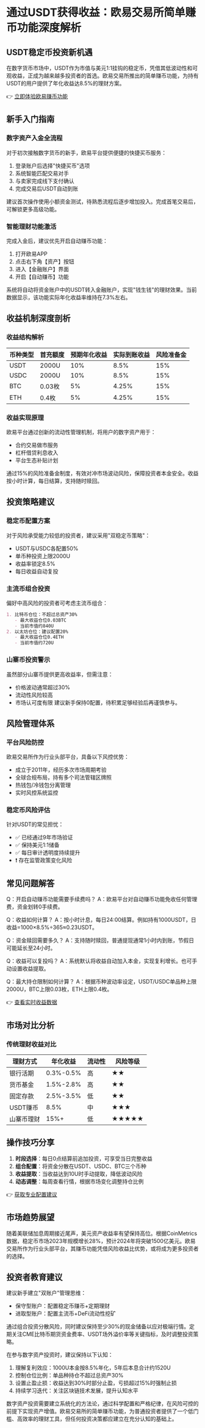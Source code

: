 # 通过USDT获得收益：欧易交易所简单赚币功能深度解析

## USDT稳定币投资新机遇
在数字货币市场中，USDT作为市值与美元1:1挂钩的稳定币，凭借其低波动性和可观收益，正成为越来越多投资者的首选。欧易交易所推出的简单赚币功能，为持有USDT的用户提供了年化收益达8.5%的理财方案。

👉 [立即体验欧易赚币功能](https://bit.ly/okx_welcome)

## 新手入门指南

### 数字资产入金全流程
对于初次接触数字货币的新手，欧易平台提供便捷的快捷买币服务：
1. 登录账户后选择"快捷买币"选项
2. 系统智能匹配交易对手
3. 与卖家完成线下支付确认
4. 完成交易后USDT自动到账

建议首次操作使用小额资金测试，待熟悉流程后逐步增加投入。完成首笔交易后，可解锁更多高级功能。

### 智能理财功能激活
完成入金后，建议优先开启自动赚币功能：
1. 打开欧易APP
2. 点击右下角【资产】按钮
3. 进入【金融账户】界面
4. 开启【自动赚币】功能

系统将自动将资金账户中的USDT转入金融账户，实现"钱生钱"的理财效果。当前数据显示，该功能实际年化收益率维持在7.3%左右。

## 收益机制深度剖析

### 收益结构解析
| 币种类型 | 首充额度 | 预期年化收益 | 实际到账收益 | 风险准备金 |
|---------|---------|------------|------------|----------|
| USDT    | 2000U   | 10%        | 8.5%       | 15%      |
| USDC    | 2000U   | 10%        | 8.5%       | 15%      |
| BTC     | 0.03枚   | 5%         | 4.25%      | 15%      |
| ETH     | 0.4枚    | 5%         | 4.25%      | 15%      |

### 收益实现原理
欧易平台通过创新的流动性管理机制，将用户的数字资产用于：
- 合约交易做市服务
- 杠杆借贷利息收入
- 平台生态补贴计划

通过15%的风险准备金制度，有效对冲市场波动风险，保障投资者本金安全。收益按小时计算，每日结算，支持随时赎回。

## 投资策略建议

### 稳定币配置方案
对于风险承受能力较低的投资者，建议采用"双稳定币策略"：
- USDT与USDC各配置50%
- 单币种投资上限2000U
- 收益率锁定8.5%
- 每日收益自动复投

### 主流币组合投资
偏好中高风险的投资者可考虑主流币组合：
```markdown
1. 比特币仓位：不超过总资产30%
   - 最大收益仓位0.03BTC
   - 当前市值约840U
2. 以太坊仓位：建议配置20%
   - 最大收益仓位0.4ETH
   - 当前市值约720U
```

### 山寨币投资警示
虽然部分山寨币提供更高收益率，但需注意：
- 价格波动通常超过30%
- 流动性风险较高
- 市场认可度有限
建议新手保持0配置，待积累足够经验后再谨慎参与。

## 风险管理体系

### 平台风险防控
欧易交易所作为行业头部平台，具备以下风控优势：
- 成立于2011年，经历多次市场周期考验
- 全球合规布局，持有多个司法管辖区牌照
- 热钱包/冷钱包分离管理
- 实时风控系统监控

### 稳定币风险评估
针对USDT的常见担忧：
- ✅ 已经通过9年市场验证
- ✅ 保持美元1:1储备
- ✅ 每日审计透明度持续提升
- ❗ 存在监管政策变化风险

## 常见问题解答

Q：开启自动赚币功能需要手续费吗？
A：欧易平台对自动赚币功能免收任何管理费，资金划转0手续费。

Q：收益如何计算？
A：按小时计息，每日24:00结算。例如持有1000USDT，日收益=1000×8.5%÷365≈0.23USDT。

Q：资金赎回需要多久？
A：支持随时赎回，普通提现通常1小时内到账，节假日可能延长至24小时。

Q：收益可以复投吗？
A：系统默认将收益自动加入本金，实现复利增长。也可手动设置收益提取。

Q：最大持仓限制如何计算？
A：根据币种波动率设定，USDT/USDC单品种上限2000U，BTC上限0.03枚，ETH上限0.4枚。

👉 [查看实时收益数据](https://bit.ly/okx_welcome)

## 市场对比分析

### 传统理财收益对比
| 理财方式 | 年化收益 | 流动性 | 风险等级 |
|---------|---------|------|--------|
| 银行活期 | 0.3%-0.5% | 高   | ★★     |
| 货币基金 | 1.5%-2.8% | 高   | ★★     |
| 固定存款 | 2.5%-3.5% | 低   | ★★     |
| USDT赚币 | 8.5%     | 中   | ★★★    |
| 山寨币理财 | 15%+     | 低   | ★★★★★  |

## 操作技巧分享

1. **时段选择**：每日0点结算前追加投资，可享受当日完整收益
2. **组合配置**：将资金分散在USDT、USDC、BTC三个币种
3. **收益提取**：当收益达到10U时手动提取，降低波动风险
4. **动态调整**：每周查看行情，根据市场变化调整持仓比例

👉 [获取专业配置建议](https://bit.ly/okx_welcome)

## 市场趋势展望
随着美联储加息周期接近尾声，美元资产收益率有望保持高位。根据CoinMetrics数据，稳定币市场2023年规模增长28%，预计2024年将突破1500亿美元。欧易交易所作为行业头部平台，其赚币功能凭借风险收益比优势，或将成为更多投资者的选择。

## 投资者教育建议
建议新手建立"双账户"管理思维：
- 保守型账户：配置稳定币赚币+定期理财
- 进取型账户：配置主流币+DeFi流动性挖矿

通过组合投资分散风险，同时建议保持至少30%的现金储备以应对极端行情。定期关注CME比特币期货资金费率、USDT场外溢价率等关键指标，及时调整投资策略。

在参与数字资产投资时，建议保持以下认知：
1. 理解复利效应：1000U本金按8.5%年化，5年后本息合计约1520U
2. 控制仓位比例：单品种持仓不超过总资产30%
3. 设置止盈止损：收益达到30%时部分止盈，亏损超过15%时强制止损
4. 持续学习迭代：关注区块链技术发展，提升认知水平

数字资产投资需要建立系统化的方法论，通过科学配置和严格纪律，在风险可控的前提下实现资产增值。欧易交易所的简单赚币功能，为普通投资者提供了一个低门槛、高效率的理财工具，但任何投资决策都应建立在充分认知的基础上。